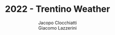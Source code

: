 ---
schema: default
title: 2022 - Trentino Weather
organization: KnowDive
notes: >-
  In this project, we used weather data from Trento province to build a
  Knowledge Graph (KG). This has been possible using the iTelos methodology.
  iTelos is a phase-based methodology that allows the implementation of a KGE
  process.
resources:
  - name: KGE - Trentino Weather
    url: 'https://jclock98.github.io/Weather_Trentino/'
    format: html
license: 'http://www.opendefinition.org/licenses/odc-by'
category:
  - Environment
maintainer: Simone Bocca
maintainer_email: simone.bocca@unitn.it
author: Jacopo Clocchiatti <br> Giacomo Lazzerini
author_email: jacopo.clocchiatti@studenti.unitn.it <br> giacomo.lazzerini@studenti.unitn.it
tags: 'kge,weather,trentino'
pub_date: 15/12/2022
---